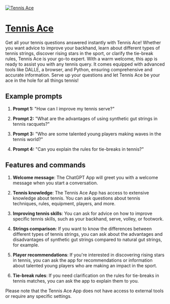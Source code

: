 [![Tennis Ace](https://files.oaiusercontent.com/file-1GgEo3OtuidkvD9j9EYGPHPe?se=2123-10-17T11%3A17%3A55Z&sp=r&sv=2021-08-06&sr=b&rscc=max-age%3D31536000%2C%20immutable&rscd=attachment%3B%20filename%3De779cde6-5da7-457c-b98c-aedd312fbd5d.png&sig=tzpKDQcTUB8I1GlM%2B9Xn/l3SkhiVqVgQF%2BPs8KtRhEc%3D)](https://chat.openai.com/g/g-nMRexeimJ-tennis-ace)

# [Tennis Ace](https://chat.openai.com/g/g-nMRexeimJ-tennis-ace)

Get all your tennis questions answered instantly with Tennis Ace! Whether you want advice to improve your backhand, learn about different types of tennis strings, discover rising stars in the sport, or clarify the tie-break rules, Tennis Ace is your go-to expert. With a warm welcome, this app is ready to assist you with any tennis query. It comes equipped with advanced tools like DALLE, a browser, and Python, ensuring comprehensive and accurate information. Serve up your questions and let Tennis Ace be your ace in the hole for all things tennis!

## Example prompts

1. **Prompt 1:** "How can I improve my tennis serve?"

2. **Prompt 2:** "What are the advantages of using synthetic gut strings in tennis racquets?"

3. **Prompt 3:** "Who are some talented young players making waves in the tennis world?"

4. **Prompt 4:** "Can you explain the rules for tie-breaks in tennis?"

## Features and commands

1. **Welcome message**: The ChatGPT App will greet you with a welcome message when you start a conversation.

2. **Tennis knowledge**: The Tennis Ace App has access to extensive knowledge about tennis. You can ask questions about tennis techniques, rules, equipment, players, and more.

3. **Improving tennis skills**: You can ask for advice on how to improve specific tennis skills, such as your backhand, serve, volley, or footwork.

4. **Strings comparison**: If you want to know the differences between different types of tennis strings, you can ask about the advantages and disadvantages of synthetic gut strings compared to natural gut strings, for example.

5. **Player recommendations**: If you're interested in discovering rising stars in tennis, you can ask the app for recommendations or information about talented young players who are making an impact in the sport.

6. **Tie-break rules**: If you need clarification on the rules for tie-breaks in tennis matches, you can ask the app to explain them to you.

Please note that the Tennis Ace App does not have access to external tools or require any specific settings.
